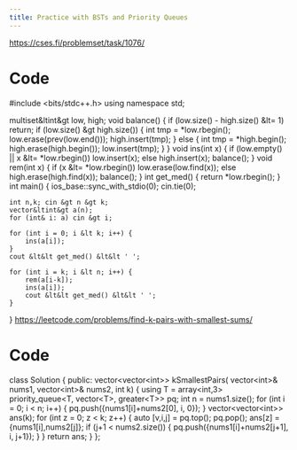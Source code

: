 ```yaml
---
title: Practice with BSTs and Priority Queues
---
```

https://cses.fi/problemset/task/1076/

<!--<h1 class="font-bold text-white">Solution</h1>

We'll create a data structure that keeps track of elements smaller than the median and elements greater than the median.-->

<h1 class="font-bold text-white">Code</h1>

<cpp>
#include &ltbits/stdc++.h&gt
using namespace std;

multiset&ltint&gt low, high;
void balance() {
    if (low.size() - high.size() &lt= 1) return;
    if (low.size() &gt high.size()) {
        int tmp = *low.rbegin();
        low.erase(prev(low.end()));
        high.insert(tmp);
    }
    else {
        int tmp = *high.begin();
        high.erase(high.begin());
        low.insert(tmp);
    }
}
void ins(int x) {
    if (low.empty() || x &lt= *low.rbegin()) low.insert(x);
    else high.insert(x);
    balance();
}
void rem(int x) {
    if (x &lt= *low.rbegin()) low.erase(low.find(x));
    else high.erase(high.find(x));
    balance();
}
int get_med() {
    return *low.rbegin();
}
int main() {
    ios_base::sync_with_stdio(0); cin.tie(0);
    
    int n,k; cin &gt n &gt k;
    vector&ltint&gt a(n);
    for (int& i: a) cin &gt i;

    for (int i = 0; i &lt k; i++) {
        ins(a[i]);
    }
    cout &lt&lt get_med() &lt&lt ' ';
    
    for (int i = k; i &lt n; i++) {
        rem(a[i-k]);
        ins(a[i]);
        cout &lt&lt get_med() &lt&lt ' ';
    }
}</cpp>
<db />
https://leetcode.com/problems/find-k-pairs-with-smallest-sums/
<h1 class="font-bold text-white">Code</h1>
<cpp>
class Solution {
public:
    vector&ltvector&ltint&gt&gt kSmallestPairs(
        vector&ltint&gt& nums1, 
        vector&ltint&gt& nums2, int k) {
        <db />
        using T = array&ltint,3&gt;
        priority_queue&ltT, vector&ltT&gt, greater&ltT&gt&gt pq;
        int n = nums1.size();
        for (int i = 0; i &lt n; i++) {
            pq.push({nums1[i]+nums2[0], i, 0});
        }
        vector&ltvector&ltint&gt&gt ans(k);
        for (int z = 0; z &lt k; z++) {
            auto [v,i,j] = pq.top();
            pq.pop();
            <db />
            ans[z] = {nums1[i],nums2[j]};
            if (j+1 < nums2.size()) {
                pq.push({nums1[i]+nums2[j+1], i, j+1});
            }
        }
        return ans;
    }
};
</cpp>